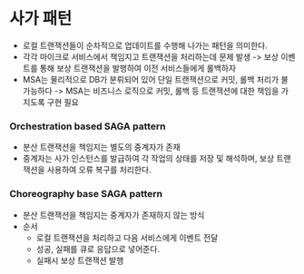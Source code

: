 # 사가 패턴
- 로컬 트랜잭션들이 순차적으로 업데이트를 수행해 나가는 패턴을 의미한다.
- 각각 마이크로 서비스에서 책임지고 트랜잭션을 처리하는데 문제 발생 -> 보상 이벤트를 통해 보상 트랜잭션을 발행하여 이전 서비스들에게 롤백하자
- MSA는 물리적으로 DB가 분뤼되어 있어 단일 트랜잭션으로 커밋, 롤백 처리가 불가능하다 -> MSA는 비즈니스 로직으로 커밋, 롤백 등 트랜잭션에 대한 책임을 가지도록 구현 필요

### Orchestration based SAGA pattern
- 분산 트랜잭션을 책임지는 별도의 중계자가 존재
- 중계자는 사가 인스턴스를 발급하여 각 작업의 상태를 저장 및 해석하며, 보상 트랜잭션을 사용하여 오류 복구를 처리한다.

### Choreography base SAGA pattern
- 분산 트랜잭션을 책임지는 중계자가 존재하지 않는 방식
- 순서
  - 로컬 트랜잭션을 처리하고 다음 서비스에게 이벤트 전달
  - 성공, 실패를 큐로 응답으로 넣어준다.
  - 실패시 보상 트랜잭션 발행